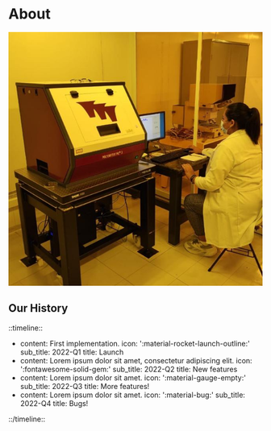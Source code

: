 # About

![Research in GRFMO](../images/research.jpg)

## Our History

::timeline::

- content: First implementation.
  icon: ':material-rocket-launch-outline:'
  sub_title: 2022-Q1
  title: Launch
- content: Lorem ipsum dolor sit amet, consectetur adipiscing elit.
  icon: ':fontawesome-solid-gem:'
  sub_title: 2022-Q2
  title: New features
- content: Lorem ipsum dolor sit amet.
  icon: ':material-gauge-empty:'
  sub_title: 2022-Q3
  title: More features!
- content: Lorem ipsum dolor sit amet.
  icon: ':material-bug:'
  sub_title: 2022-Q4
  title: Bugs!

::/timeline::
